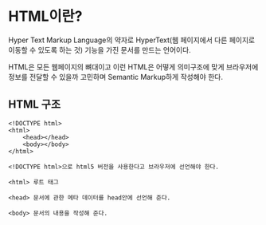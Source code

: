 # HTML이란?
Hyper Text Markup Language의 약자로 HyperText(웹 페이지에서 다른 페이지로 이동할 수 있도록 하는 것) 기능을 가진 문서를 만드는 언어이다.  

HTML은 모든 웹페이지의 뼈대이고 이런 HTML은 어떻게 의미구조에 맞게 브라우저에 정보를 전달할 수 있을까 고민하며 Semantic Markup하게 작성해야 한다.  


## HTML 구조

    <!DOCTYPE html>
    <html> 
        <head></head>
        <body></body>
    </html> 

    <!DOCTYPE html>으로 html5 버전을 사용한다고 브라우저에 선언해야 한다. 

    <html> 루트 태그

    <head> 문서에 관한 메타 데이터를 head안에 선언해 준다.

    <body> 문서의 내용을 작성해 준다.
